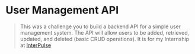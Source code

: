 # User Management API

> This was a challenge you to build a backend API for a simple user management system. The API will allow users to be added, retrieved, updated, and deleted (basic CRUD operations). It is for my Internship at [InterPulse](https://www.internpulse.com/)
